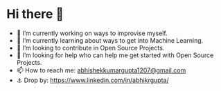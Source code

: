 
# Hi there 👋

- 🔭 I’m currently working on ways to improvise myself.
- 🌱 I’m currently learning about ways to get into Machine Learning.
- 👯 I’m looking to contribute in Open Source Projects.
- 🤔 I’m looking for help who can help me get started with Open Source Projects.
- 📫 How to reach me: abhishekkumargupta1207@gmail.com
- ⚓ Drop by: https://www.linkedin.com/in/abhikrgupta/
